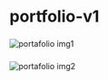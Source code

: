 # portfolio-v1

###
![portafolio img1](https://user-images.githubusercontent.com/86523981/142207087-f9f66fa6-ddc7-4aa3-a627-64496e5e24a1.jpg)

###
![portafolio img2](https://user-images.githubusercontent.com/86523981/142207106-8bc424ea-fbd9-499b-9373-7fe67ab584b2.png)
